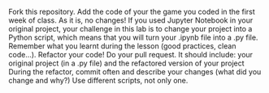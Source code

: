 Fork this repository.
Add the code of your the game you coded in the first week of class. As it is, no changes! If you used Jupyter Notebook in your original project, your challenge in this lab is to change your project into a Python script, which means that you will turn your .ipynb file into a .py file.
Remember what you learnt during the lesson (good practices, clean code...).
Refactor your code!
Do your pull request. It should include: your original project (in a .py file) and the refactored version of your project
During the refactor, commit often and describe your changes (what did you change and why?)
Use different scripts, not only one.
